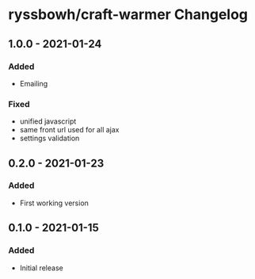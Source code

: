 # ryssbowh/craft-warmer Changelog

## 1.0.0 - 2021-01-24
### Added
- Emailing

### Fixed
- unified javascript
- same front url used for all ajax
- settings validation

## 0.2.0 - 2021-01-23
### Added
- First working version

## 0.1.0 - 2021-01-15
### Added
- Initial release